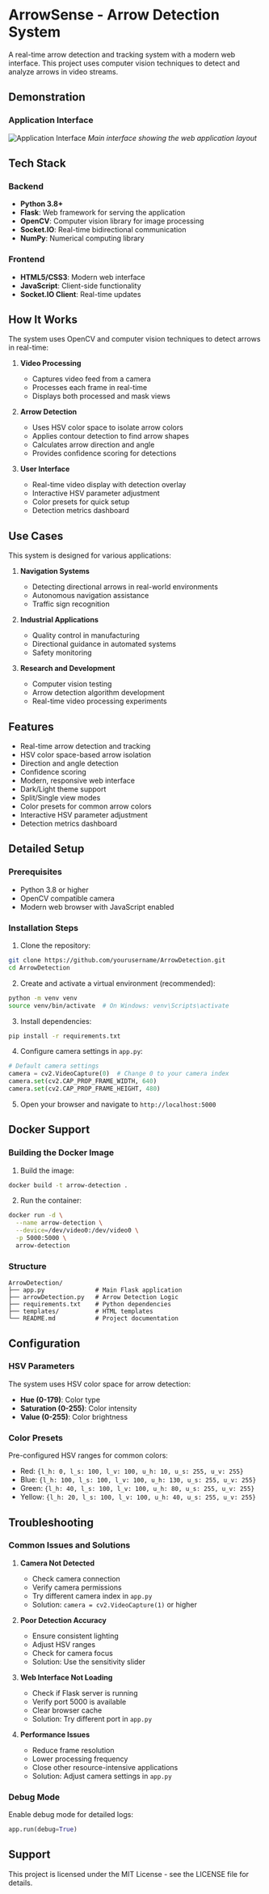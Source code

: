 # ArrowSense - Arrow Detection System

A real-time arrow detection and tracking system with a modern web interface. This project uses computer vision techniques to detect and analyze arrows in video streams.

## Demonstration

### Application Interface
![Application Interface](Demo.png)
*Main interface showing the web application layout*

## Tech Stack

### Backend
- **Python 3.8+**
- **Flask**: Web framework for serving the application
- **OpenCV**: Computer vision library for image processing
- **Socket.IO**: Real-time bidirectional communication
- **NumPy**: Numerical computing library

### Frontend
- **HTML5/CSS3**: Modern web interface
- **JavaScript**: Client-side functionality
- **Socket.IO Client**: Real-time updates

## How It Works

The system uses OpenCV and computer vision techniques to detect arrows in real-time:

1. **Video Processing**
   - Captures video feed from a camera
   - Processes each frame in real-time
   - Displays both processed and mask views

2. **Arrow Detection**
   - Uses HSV color space to isolate arrow colors
   - Applies contour detection to find arrow shapes
   - Calculates arrow direction and angle
   - Provides confidence scoring for detections

3. **User Interface**
   - Real-time video display with detection overlay
   - Interactive HSV parameter adjustment
   - Color presets for quick setup
   - Detection metrics dashboard

## Use Cases

This system is designed for various applications:

1. **Navigation Systems**
   - Detecting directional arrows in real-world environments
   - Autonomous navigation assistance
   - Traffic sign recognition

2. **Industrial Applications**
   - Quality control in manufacturing
   - Directional guidance in automated systems
   - Safety monitoring

3. **Research and Development**
   - Computer vision testing
   - Arrow detection algorithm development
   - Real-time video processing experiments

## Features

- Real-time arrow detection and tracking
- HSV color space-based arrow isolation
- Direction and angle detection
- Confidence scoring
- Modern, responsive web interface
- Dark/Light theme support
- Split/Single view modes
- Color presets for common arrow colors
- Interactive HSV parameter adjustment
- Detection metrics dashboard

## Detailed Setup

### Prerequisites
- Python 3.8 or higher
- OpenCV compatible camera
- Modern web browser with JavaScript enabled

### Installation Steps

1. Clone the repository:
```bash
git clone https://github.com/yourusername/ArrowDetection.git
cd ArrowDetection
```

2. Create and activate a virtual environment (recommended):
```bash
python -m venv venv
source venv/bin/activate  # On Windows: venv\Scripts\activate
```

3. Install dependencies:
```bash
pip install -r requirements.txt
```

4. Configure camera settings in `app.py`:
```python
# Default camera settings
camera = cv2.VideoCapture(0)  # Change 0 to your camera index
camera.set(cv2.CAP_PROP_FRAME_WIDTH, 640)
camera.set(cv2.CAP_PROP_FRAME_HEIGHT, 480)
```

5. Open your browser and navigate to `http://localhost:5000`

## Docker Support

### Building the Docker Image

1. Build the image:
```bash
docker build -t arrow-detection .
```

2. Run the container:
```bash
docker run -d \
  --name arrow-detection \
  --device=/dev/video0:/dev/video0 \
  -p 5000:5000 \
  arrow-detection
```

### Structure
```
ArrowDetection/
├── app.py              # Main Flask application
├── arrowDetection.py   # Arrow Detection Logic
├── requirements.txt    # Python dependencies
├── templates/          # HTML templates
└── README.md           # Project documentation
```

## Configuration

### HSV Parameters
The system uses HSV color space for arrow detection:
- **Hue (0-179)**: Color type
- **Saturation (0-255)**: Color intensity
- **Value (0-255)**: Color brightness

### Color Presets
Pre-configured HSV ranges for common colors:
- Red: `{l_h: 0, l_s: 100, l_v: 100, u_h: 10, u_s: 255, u_v: 255}`
- Blue: `{l_h: 100, l_s: 100, l_v: 100, u_h: 130, u_s: 255, u_v: 255}`
- Green: `{l_h: 40, l_s: 100, l_v: 100, u_h: 80, u_s: 255, u_v: 255}`
- Yellow: `{l_h: 20, l_s: 100, l_v: 100, u_h: 40, u_s: 255, u_v: 255}`

## Troubleshooting

### Common Issues and Solutions

1. **Camera Not Detected**
   - Check camera connection
   - Verify camera permissions
   - Try different camera index in `app.py`
   - Solution: `camera = cv2.VideoCapture(1)` or higher

2. **Poor Detection Accuracy**
   - Ensure consistent lighting
   - Adjust HSV ranges
   - Check for camera focus
   - Solution: Use the sensitivity slider

3. **Web Interface Not Loading**
   - Check if Flask server is running
   - Verify port 5000 is available
   - Clear browser cache
   - Solution: Try different port in `app.py`

4. **Performance Issues**
   - Reduce frame resolution
   - Lower processing frequency
   - Close other resource-intensive applications
   - Solution: Adjust camera settings in `app.py`

### Debug Mode
Enable debug mode for detailed logs:
```python
app.run(debug=True)
```

## Support
This project is licensed under the MIT License - see the LICENSE file for details.
